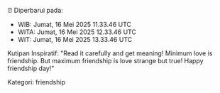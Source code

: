 ⏰ Diperbarui pada:
- WIB: Jumat, 16 Mei 2025 11.33.46 UTC
- WITA: Jumat, 16 Mei 2025 12.33.46 UTC
- WIT: Jumat, 16 Mei 2025 13.33.46 UTC

Kutipan Inspiratif:
"Read it carefully and get meaning! Minimum love is friendship. But maximum friendship is love strange but true! Happy friendship day!"


Kategori: friendship

